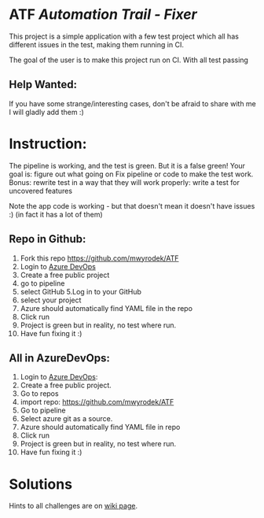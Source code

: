 # ATF _Automation Trail - Fixer_

This project is a simple application with a few test project which all has different issues in the test, making them running in CI.

The goal of the user is to make this project run on CI. With all test passing

## Help Wanted:
If you have some strange/interesting cases, don't be afraid to share with me I will gladly add them :)

# Instruction:
The pipeline is working, and the test is green. 
But it is a false green!
Your goal is:
figure out what going on
Fix pipeline or code to make the test work.
Bonus:
rewrite test in a way that they will work properly:
write a test for uncovered features

Note the app code is working - but that doesn't mean it doesn't have issues :) (in fact it has a lot of them)

## Repo in Github:

1. Fork this repo https://github.com/mwyrodek/ATF
2. Login to [Azure DevOps](https://dev.azure.com/)
3. Create a free public project
4. go to pipeline
4. select GitHub 
5.Log in to your GitHub
6. select your project
7. Azure should automatically find YAML file in the repo
8. Click run 
9. Project is green but in reality, no test where run.
10. Have fun fixing it :)

## All in AzureDevOps:
1. Login to [Azure DevOps](https://dev.azure.com/):
2. Create a free public project.
3. Go to repos
4. import repo: https://github.com/mwyrodek/ATF
5. Go to pipeline
6. Select azure git as a source.
7. Azure should automatically find YAML file in repo
8. Click run 
9. Project is green but in reality, no test where run.
10. Have fun fixing it :)

# Solutions
Hints to all challenges are on [wiki page](https://github.com/mwyrodek/ATF/wiki/Solutions-for-Challenges).
